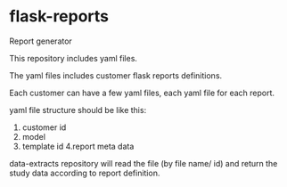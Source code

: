 # flask-reports
Report generator

This repository includes yaml files.

The yaml files includes customer flask reports definitions.

Each customer can have a few yaml files, each yaml file for each report.

yaml file structure should be like this:

1. customer id
2. model
3. template id
4.report meta data

data-extracts repository will read the file (by file name/ id) and return the study data according to report definition.
